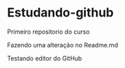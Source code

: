 # Estudando-github
 Primeiro repositorio do curso

 Fazendo uma alteração no Readme.md
 
 Testando editor do GitHub
